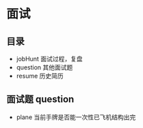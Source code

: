 # 面试

## 目录
- jobHunt 面试过程，复盘
- question 其他面试题
- resume 历史简历

## 面试题 question
- plane 当前手牌是否能一次性已飞机结构出完
